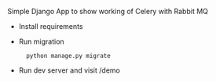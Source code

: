 Simple Django App to show working of Celery with Rabbit MQ

- Install requirements
- Run migration 
    
        python manage.py migrate

- Run dev server and visit /demo